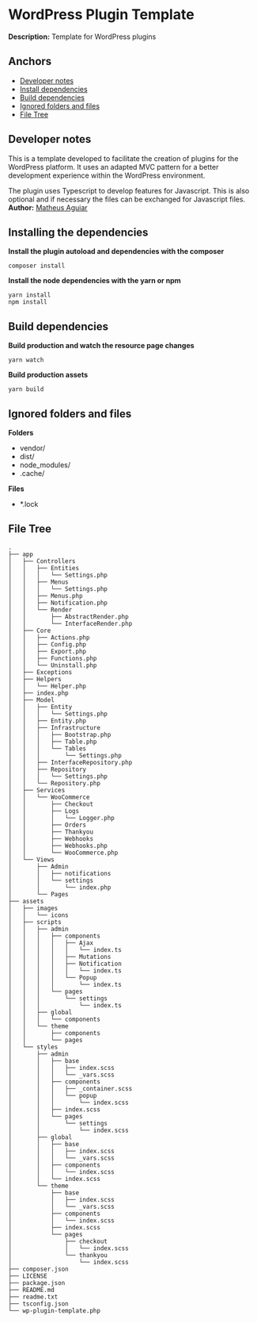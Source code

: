 # WordPress Plugin Template

**Description:** Template for WordPress plugins

## Anchors
- [Developer notes](#notes)
- [Install dependencies](#install)
- [Build dependencies](#build)
- [Ignored folders and files](#ignore)
- [File Tree](#tree)



<h2 id="notes">Developer notes</h1>

This is a template developed to facilitate the creation of plugins for the WordPress platform. It uses an adapted MVC pattern for a better development experience within the WordPress environment.

The plugin uses Typescript to develop features for Javascript. This is also optional and if necessary the files can be exchanged for Javascript files.
</br>
**Author:** [Matheus Aguiar](https://github.com/devaguia)
</br>

<h2 id="install">Installing the dependencies</h1>

**Install the plugin autoload and dependencies with the composer**
``` 
composer install
```

**Install the node dependencies with the yarn or npm**
``` 
yarn install
npm install
```

<h2 id="build">Build dependencies</h2>

**Build production and watch the resource page changes**
```
yarn watch
```

**Build production assets**
```
yarn build
```

<h2 id="ignore">Ignored folders and files</h2>

**Folders**
- vendor/
- dist/
- node_modules/
- .cache/

**Files**
- *.lock


<h2 id="tree">File Tree</h2>

```
.
├── app
│   ├── Controllers
│   │   ├── Entities
│   │   │   └── Settings.php
│   │   ├── Menus
│   │   │   └── Settings.php
│   │   ├── Menus.php
│   │   ├── Notification.php
│   │   └── Render
│   │       ├── AbstractRender.php
│   │       └── InterfaceRender.php
│   ├── Core
│   │   ├── Actions.php
│   │   ├── Config.php
│   │   ├── Export.php
│   │   ├── Functions.php
│   │   └── Uninstall.php
│   ├── Exceptions
│   ├── Helpers
│   │   └── Helper.php
│   ├── index.php
│   ├── Model
│   │   ├── Entity
│   │   │   └── Settings.php
│   │   ├── Entity.php
│   │   ├── Infrastructure
│   │   │   ├── Bootstrap.php
│   │   │   ├── Table.php
│   │   │   └── Tables
│   │   │       └── Settings.php
│   │   ├── InterfaceRepository.php
│   │   ├── Repository
│   │   │   └── Settings.php
│   │   └── Repository.php
│   ├── Services
│   │   └── WooCommerce
│   │       ├── Checkout
│   │       ├── Logs
│   │       │   └── Logger.php
│   │       ├── Orders
│   │       ├── Thankyou
│   │       ├── Webhooks
│   │       ├── Webhooks.php
│   │       └── WooCommerce.php
│   └── Views
│       ├── Admin
│       │   ├── notifications
│       │   └── settings
│       │       └── index.php
│       └── Pages
├── assets
│   ├── images
│   │   └── icons
│   ├── scripts
│   │   ├── admin
│   │   │   ├── components
│   │   │   │   ├── Ajax
│   │   │   │   │   └── index.ts
│   │   │   │   ├── Mutations
│   │   │   │   ├── Notification
│   │   │   │   │   └── index.ts
│   │   │   │   └── Popup
│   │   │   │       └── index.ts
│   │   │   └── pages
│   │   │       └── settings
│   │   │           └── index.ts
│   │   ├── global
│   │   │   └── components
│   │   └── theme
│   │       ├── components
│   │       └── pages
│   └── styles
│       ├── admin
│       │   ├── base
│       │   │   ├── index.scss
│       │   │   └── _vars.scss
│       │   ├── components
│       │   │   ├── _container.scss
│       │   │   └── popup
│       │   │       └── index.scss
│       │   ├── index.scss
│       │   └── pages
│       │       └── settings
│       │           └── index.scss
│       ├── global
│       │   ├── base
│       │   │   ├── index.scss
│       │   │   └── _vars.scss
│       │   ├── components
│       │   │   └── index.scss
│       │   └── index.scss
│       └── theme
│           ├── base
│           │   ├── index.scss
│           │   └── _vars.scss
│           ├── components
│           │   └── index.scss
│           ├── index.scss
│           └── pages
│               ├── checkout
│               │   └── index.scss
│               └── thankyou
│                   └── index.scss
├── composer.json
├── LICENSE
├── package.json
├── README.md
├── readme.txt
├── tsconfig.json
└── wp-plugin-template.php

```

